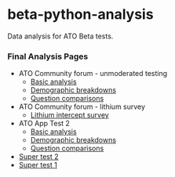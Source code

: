 # beta-python-analysis
Data analysis for ATO Beta tests.

### Final Analysis Pages
* ATO Community forum - unmoderated testing
  - [Basic analysis](https://github.com/atocweb/beta-python-analysis/blob/master/ATO-community-test/ATO-Community-quant.ipynb)
  - [Demographic breakdowns](https://github.com/atocweb/beta-python-analysis/blob/master/ATO-community-test/ATO-Community-quant-demographics.ipynb)
  - [Question comparisons](https://github.com/atocweb/beta-python-analysis/blob/master/ATO-community-test/ATO-community-comparison.ipynb)
* ATO Community forum - lithium survey
  - [Lithium intercept survey](https://github.com/atocweb/beta-python-analysis/blob/master/ATO-community-test/Lithium-survey/ATO-Community-lithium-quant.ipynb)
* ATO App Test 2
  - [Basic analysis](https://github.com/atocweb/beta-python-analysis/blob/master/ATO-app-test2/ATO-app-quant.ipynb)
  - [Demographic breakdowns](https://github.com/atocweb/beta-python-analysis/blob/master/ATO-app-test2/ATO-app-quant-demographics.ipynb)
  - [Question comparisons](https://github.com/atocweb/beta-python-analysis/blob/master/ATO-app-test2/ATO-app-quant-comparisons.ipynb)
* [Super test 2](https://github.com/atocweb/beta-python-analysis/blob/master/super_test_2/analysis_supertest_2.ipynb)
* [Super test 1](https://github.com/atocweb/beta-python-analysis/blob/master/super_test_1/supertest_1_analysis_alldata_v2_LC%20(1).ipynb)

